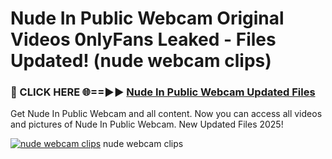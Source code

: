 # Nude In Public Webcam Original Videos 0nlyFans Leaked - Files Updated! (nude webcam clips)

<h3>🔴 CLICK HERE 🌐==►► <a href="https://tinyurl.com/2p9ay9w9" rel="nofollow">Nude In Public Webcam Updated Files</a></h3>

Get Nude In Public Webcam and all content. Now you can access all videos and pictures of Nude In Public Webcam. New Updated Files 2025!

[![nude webcam clips](https://i.imgur.com/KQgVmj3.gif)](https://tinyurl.com/2p9ay9w9)
nude webcam clips
